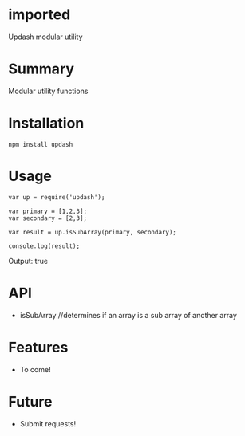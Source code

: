 # imported
Updash modular utility

# Summary
Modular utility functions

# Installation
```
npm install updash
```

# Usage
```
var up = require('updash');

var primary = [1,2,3];
var secondary = [2,3];

var result = up.isSubArray(primary, secondary);

console.log(result);
```
Output: true

# API
- isSubArray  //determines if an array is a sub array of another array

# Features
- To come!

# Future
- Submit requests!
